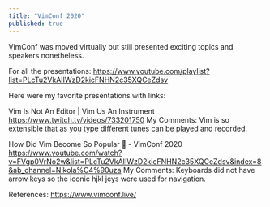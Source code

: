 ```yaml
---
title: "VimConf 2020"
published: true
---
```


VimConf was moved virtually but still presented exciting topics and speakers nonetheless.

For all the presentations:
https://www.youtube.com/playlist?list=PLcTu2VkAIIWzD2kicFNHN2c35XQCeZdsv

Here were my favorite presentations with links:

Vim Is Not An Editor | Vim Us An Instrument
https://www.twitch.tv/videos/733201750
My Comments: Vim is so extensible that as you type different tunes can be played and recorded.

How Did Vim Become So Popular 🏺 - VimConf 2020
https://www.youtube.com/watch?v=FVgp0VrNo2w&list=PLcTu2VkAIIWzD2kicFNHN2c35XQCeZdsv&index=8&ab_channel=Nikola%C4%90uza
My Comments: Keyboards did not have arrow keys so the iconic hjkl jeys were used for navigation.

References:
https://www.vimconf.live/
